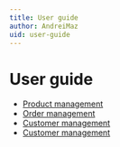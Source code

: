 ```yaml
---
title: User guide
author: AndreiMaz
uid: user-guide
---
```

# User guide

* [Product management](xref:/user-guide/running/product-management/)
* [Order management](xref:/user-guide/running/order-management/)
* [Customer management](xref:/user-guide/running/customer-management/)
* [Customer management](xref:/user-guide/running/reports/)
